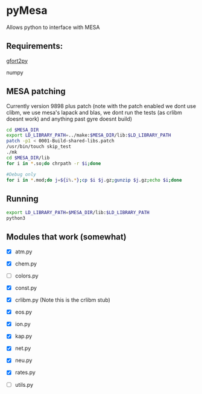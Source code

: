 # pyMesa
Allows python to interface with MESA

## Requirements:
[gfort2py](https://github.com/rjfarmer/gfort2py)

numpy

## MESA patching
Currently version 9898 plus patch (note with the patch enabled we dont use clibm, we use mesa's lapack and blas, we dont run the tests (as crlibm doesnt work) and anything past gyre doesnt build)

````bash
cd $MESA_DIR
export LD_LIBRARY_PATH=../make:$MESA_DIR/lib:$LD_LIBRARY_PATH
patch -p1 < 0001-Build-shared-libs.patch
/usr/bin/touch skip_test
./mk
cd $MESA_DIR/lib
for i in *.so;do chrpath -r $i;done

#Debug only
for i in *.mod;do j=${i%.*};cp $i $j.gz;gunzip $j.gz;echo $i;done

````

## Running
````bash
export LD_LIBRARY_PATH=$MESA_DIR/lib:$LD_LIBRARY_PATH
python3
````

## Modules that work (somewhat)

- [x] atm.py
- [x] chem.py
- [ ] colors.py
- [x] const.py
- [x] crlibm.py (Note this is the crlibm stub)
- [x] eos.py
- [x] ion.py
- [x] kap.py
- [x] net.py
- [x] neu.py
- [x] rates.py
- [ ] utils.py





